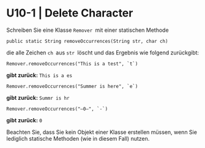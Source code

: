 # U10-1 | Delete Character

Schreiben Sie eine Klasse `Remover `mit einer statischen Methode

`public static String removeOccurrences(String str, char ch)`

die alle Zeichen `ch `aus `str `löscht und das Ergebnis wie folgend
zurückgibt:

```
Remover.removeOccurrences("This is a test", `t`)
```

**gibt zurück:** `This is a es`

```
Remover.removeOccurrences("Summer is here", `e`)

```

**gibt zurück:** `Summr is hr`

```
Remover.removeOccurrences("—0—", `-`)
 ```
 
 **gibt zurück:** `0`

Beachten Sie, dass Sie kein Objekt einer Klasse erstellen müssen, wenn
Sie lediglich statische Methoden (wie in diesem Fall) nutzen.